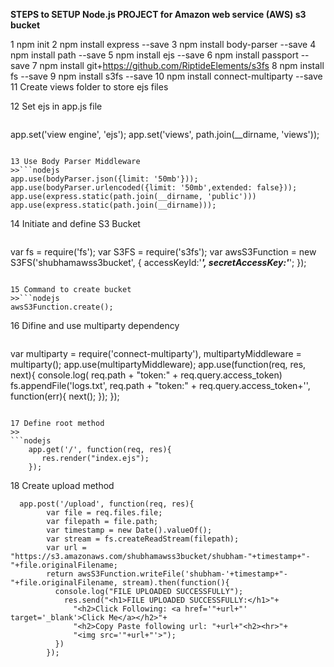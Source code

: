 **STEPS to SETUP Node.js PROJECT for Amazon web service (AWS) s3 bucket**

1 npm init
2 npm install express --save
3 npm install body-parser --save
4 npm install path --save
5 npm install ejs --save
6 npm install passport --save
7 npm install git+https://github.com/RiptideElements/s3fs
8 npm install fs --save
9 npm install s3fs --save
10 npm install connect-multiparty --save
11 Create views folder to store ejs files

12 Set ejs in app.js file
>>```nodejs
app.set('view engine', 'ejs');
app.set('views', path.join(__dirname, 'views'));
```

13 Use Body Parser Middleware 
>>```nodejs
app.use(bodyParser.json({limit: '50mb'})); 
app.use(bodyParser.urlencoded({limit: '50mb',extended: false}));
app.use(express.static(path.join(__dirname, 'public')))
app.use(express.static(path.join(__dirname)));
```

14 Initiate and define S3 Bucket
>>```nodejs
  var fs = require('fs');
	var S3FS = require('s3fs');
	var awsS3Function = new S3FS('shubhamawss3bucket', {
	  accessKeyId:'***************************',
	  secretAccessKey:'***************************';
	});
```

15 Command to create bucket
>>```nodejs
awsS3Function.create();
```

16 Difine and use multiparty dependency
>>```nodejs
  var multiparty = require('connect-multiparty'),
	multipartyMiddleware = multiparty();
	app.use(multipartyMiddleware);
	    app.use(function(req, res, next){
	      console.log( req.path + "token:" + req.query.access_token)
	      fs.appendFile('logs.txt', req.path + "token:" + req.query.access_token+'', 
	        function(err){
	          next();
	        });
	 });
```

17 Define root method
>>
```nodejs
    app.get('/', function(req, res){       
	   res.render("index.ejs");
	});
```

18 Create upload method
>>
```nodejs
  app.post('/upload', function(req, res){       
	    var file = req.files.file;
	    var filepath = file.path;
	    var timestamp = new Date().valueOf();
	    var stream = fs.createReadStream(filepath);
	    var url = "https://s3.amazonaws.com/shubhamawss3bucket/shubham-"+timestamp+"-"+file.originalFilename;
	    return awsS3Function.writeFile('shubham-'+timestamp+"-"+file.originalFilename, stream).then(function(){
	      console.log("FILE UPLOADED SUCCESSFULLY");
	        res.send("<h1>FILE UPLOADED SUCCESSFULLY:</h1>"+
	          "<h2>Click Following: <a href='"+url+"' target='_blank'>Click Me</a></h2>"+
	          "<h2>Copy Paste following url: "+url+"<h2><hr>"+
	          "<img src='"+url+"'>");
		  })
		});
```
